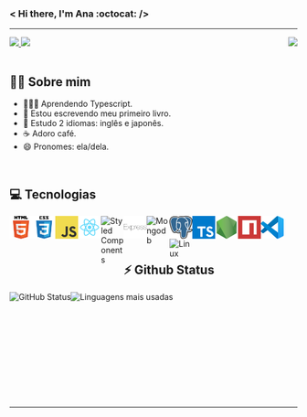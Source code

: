 ### < Hi there, I'm Ana :octocat: />
---
<a target="_blank" href="mailto:analuizateixeirafernandes184@gmail.com">
  <img src="https://img.shields.io/badge/Gmail-D14836?style=for-the-badge&logo=gmail&logoColor=white" target="_blank">
</a>
<a target="_blank" href="mailto:https://www.linkedin.com/in/analtfernandes/">
  <img src="https://img.shields.io/badge/Linkedin-0966C2?style=for-the-badge&logo=linkedin&logoColor=white" target="_blank">
</a>

<img src="https://c.tenor.com/WyJAvCGngM0AAAAC/aw-cute.gif" height="130px" align="right"/>

<br/>
<br/>

## 👩🏽 Sobre mim
 - 👩🏽‍💻 Aprendendo Typescript.
 - 📖 Estou escrevendo meu primeiro livro.
 - 💬 Estudo 2 idiomas: inglês e japonês.
 - ☕ Adoro café.
 - 😄 Pronomes: ela/dela.

<br/>

## 💻 Tecnologias
<img align="left" alt="HTML" width="40px" src="https://raw.githubusercontent.com/github/explore/80688e429a7d4ef2fca1e82350fe8e3517d3494d/topics/html/html.png" />
<img align="left" alt="CSS" width="40px" src="https://raw.githubusercontent.com/github/explore/80688e429a7d4ef2fca1e82350fe8e3517d3494d/topics/css/css.png" />
<img align="left" alt="javascript" width="40px" src="https://raw.githubusercontent.com/github/explore/80688e429a7d4ef2fca1e82350fe8e3517d3494d/topics/javascript/javascript.png" />
<img align="left" alt="React" width="40px" src="https://raw.githubusercontent.com/github/explore/80688e429a7d4ef2fca1e82350fe8e3517d3494d/topics/react/react.png" />
<img align="left" alt="Styled Components" width="40px" src="https://profilinator.rishav.dev/skills-assets/styled-components.png" />
<img align="left" alt="Express" width="40px" src="https://raw.githubusercontent.com/github/explore/80688e429a7d4ef2fca1e82350fe8e3517d3494d/topics/express/express.png" />
<img align="left" alt="Mongodb" width="40px" src="https://profilinator.rishav.dev/skills-assets/mongodb-original-wordmark.svg" />
<img align="left" alt="PostgreSQL" width="40px" src="https://raw.githubusercontent.com/github/explore/80688e429a7d4ef2fca1e82350fe8e3517d3494d/topics/postgresql/postgresql.png" />
<img align="left" alt="NodeJS" width="40px" src="https://raw.githubusercontent.com/github/explore/80688e429a7d4ef2fca1e82350fe8e3517d3494d/topics/typescript/typescript.png" />
<img align="left" alt="Typescript" width="40px" src="https://raw.githubusercontent.com/github/explore/80688e429a7d4ef2fca1e82350fe8e3517d3494d/topics/nodejs/nodejs.png" />
<img align="left" alt="Visual Studio Code" width="40px" src="https://raw.githubusercontent.com/github/explore/80688e429a7d4ef2fca1e82350fe8e3517d3494d/topics/npm/npm.png" />
<img align="left" alt="NPM" width="40px" src="https://raw.githubusercontent.com/github/explore/80688e429a7d4ef2fca1e82350fe8e3517d3494d/topics/visual-studio-code/visual-studio-code.png" />
<img align="left" alt="Linux" width="40px" src="https://profilinator.rishav.dev/skills-assets/linux-original.svg" />

<br/>
<br/>
<br/>

## ⚡ Github Status
<img align="left" alt="GitHub Status" src="https://github-readme-stats.vercel.app/api?username=analtfernandes&show_icons=true&hide_border=false&theme=tokyonight" />
<img align="left" alt="Linguagens mais usadas" src="https://github-readme-stats.vercel.app/api/top-langs/?username=analtfernandes&theme=tokyonight" />

<br/>
<br/>
<br/>
<br/>
<br/>
<br/>
<br/>
<br/>
<br/>
<br/>
<br/>

---
